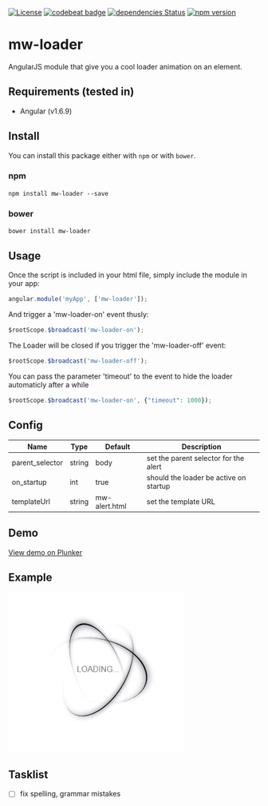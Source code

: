 [![License](https://img.shields.io/badge/license-MIT-green.svg)](https://github.com/MrWook/mw-alert/blob/master/LICENSE.txt)
[![codebeat badge](https://codebeat.co/badges/7586140d-0125-4933-bc7c-24f4bc849e91)](https://codebeat.co/projects/github-com-mrwook-mw-loader-master)
[![dependencies Status](https://david-dm.org/MrWook/mw-loader/status.svg)](https://david-dm.org/MrWook/mw-loader)
[![npm version](https://badge.fury.io/js/mw-loader.svg)](https://badge.fury.io/js/mw-loader)
# mw-loader

AngularJS module that give you a cool loader animation on an element.


## Requirements (tested in)
- Angular (v1.6.9)

## Install

You can install this package either with `npm` or with `bower`.

### npm

```shell
npm install mw-loader --save
```

### bower

```shell
bower install mw-loader
```

## Usage

Once the script is included in your html file, simply include the module in your app:
```javascript
angular.module('myApp', ['mw-loader']);
```
    

And trigger a 'mw-loader-on' event thusly:
```javascript
$rootScope.$broadcast('mw-loader-on');
```

The Loader will be closed if you trigger the 'mw-loader-off' event:
```javascript
$rootScope.$broadcast('mw-loader-off');
```

You can pass the parameter 'timeout' to the event to hide the loader automaticly after a while
```javascript
$rootScope.$broadcast('mw-loader-on', {"timeout": 1000});
```

## Config

Name                    | Type      | Default 				| Description
----------------------- | --------- | --------------------- | ------------
parent_selector         | string    | body 					| set the parent selector for the alert
on_startup         		| int       | true 					| should the loader be active on startup
templateUrl           	| string    | mw-alert.html 		| set the template URL

## Demo

<a href='https://plnkr.co/edit/dS3jpBmmUW0LBaTVDA3t?p=preview' target='_blank'>View demo on Plunker</a>

## Example

![Loader example](https://github.com/MrWook/mw-loader/blob/master/public/gif/mw-loader.gif)

## Tasklist 
- [ ] fix spelling, grammar mistakes

